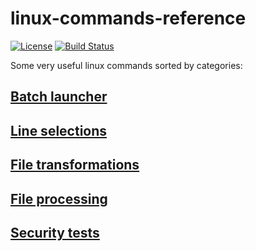 linux-commands-reference
========================

[![License](https://img.shields.io/github/license/Sylvain-Bugat/linux-commands-reference.svg)](https://github.com/Sylvain-Bugat/linux-commands-reference/blob/master/LICENSE)
[![Build Status](https://img.shields.io/travis/Sylvain-Bugat/linux-commands-reference.svg)](https://travis-ci.org/Sylvain-Bugat/linux-commands-reference)

Some very useful linux commands sorted by categories:

## [Batch launcher](batch-launcher/README.md)

## [Line selections](line-selections/README.md)

## [File transformations](file-transformations/README.md)

## [File processing](file-processing/README.md)

## [Security tests](security-tests)

